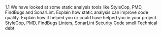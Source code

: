 1.1 We have looked at some static analysis tools like StyleCop, PMD, FindBugs and SonarLint. Explain how static analysis can improve code quality. Explain how it helped you or could have helped you in your project.
StyleCop, PMD, FindBugs
Linters, SonarLint
Security
Code smell
Technical debt


